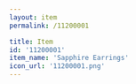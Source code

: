 ```yaml
---
layout: item
permalink: /11200001

title: Item
id: '11200001'
item_name: 'Sapphire Earrings'
icon_url: '11200001.png'
---
```

